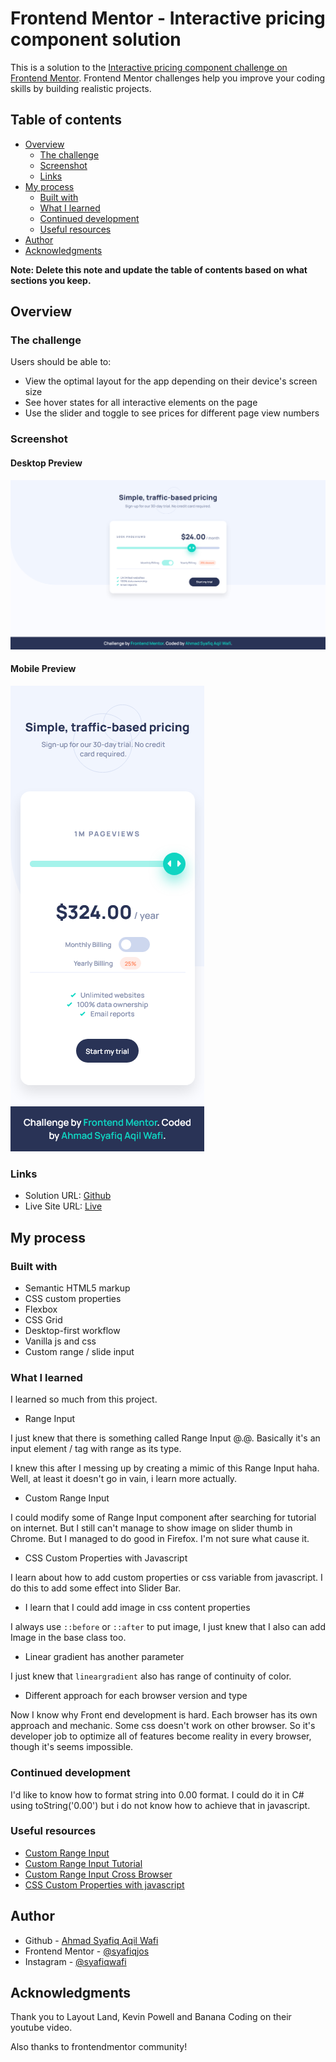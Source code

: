 # Frontend Mentor - Interactive pricing component solution

This is a solution to the [Interactive pricing component challenge on Frontend Mentor](https://www.frontendmentor.io/challenges/interactive-pricing-component-t0m8PIyY8). Frontend Mentor challenges help you improve your coding skills by building realistic projects. 

## Table of contents

- [Overview](#overview)
  - [The challenge](#the-challenge)
  - [Screenshot](#screenshot)
  - [Links](#links)
- [My process](#my-process)
  - [Built with](#built-with)
  - [What I learned](#what-i-learned)
  - [Continued development](#continued-development)
  - [Useful resources](#useful-resources)
- [Author](#author)
- [Acknowledgments](#acknowledgments)

**Note: Delete this note and update the table of contents based on what sections you keep.**

## Overview

### The challenge

Users should be able to:

- View the optimal layout for the app depending on their device's screen size
- See hover states for all interactive elements on the page
- Use the slider and toggle to see prices for different page view numbers

### Screenshot

#### Desktop Preview

![](./summary/desktop-preview.png)

#### Mobile Preview

![](./summary/mobile-preview.png)

### Links

- Solution URL: [Github](https://github.com/syafiqjos/frontendmentor.io-solution/tree/main/Junior/Interactive%20Pricing%20Component)
- Live Site URL: [Live](https://syafiqjos.github.io/frontendmentor.io-solution/Junior/Interactive%20Pricing%20Component/index.html)

## My process

### Built with

- Semantic HTML5 markup
- CSS custom properties
- Flexbox
- CSS Grid
- Desktop-first workflow
- Vanilla js and css
- Custom range / slide input

### What I learned

I learned so much from this project.

- Range Input

I just knew that there is something called Range Input @.@. Basically it's an input element / tag with range as its type.

I knew this after I messing up by creating a mimic of this Range Input haha. Well, at least it doesn't go in vain, i learn more actually.

- Custom Range Input

I could modify some of Range Input component after searching for tutorial on internet. But I still can't manage to show image on slider thumb in Chrome. But I managed to do good in Firefox. I'm not sure what cause it.

- CSS Custom Properties with Javascript

I learn about how to add custom properties or css variable from javascript. I do this to add some effect into Slider Bar.

- I learn that I could add image in css content properties

I always use `::before` or `::after` to put image, I just knew that I also can add Image in the base class too.

- Linear gradient has another parameter

I just knew that `lineargradient` also has range of continuity of color.

- Different approach for each browser version and type

Now I know why Front end development is hard. Each browser has its own approach and mechanic. Some css doesn't work on other browser. So it's developer job to optimize all of features become reality in every browser, though it's seems impossible.

### Continued development

I'd like to know how to format string into 0.00 format. I could do it in C# using toString('0.00') but i do not know how to achieve that in javascript.

### Useful resources

- [Custom Range Input](https://developer.mozilla.org/en-US/docs/Web/CSS/::-moz-range-thumb)
- [Custom Range Input Tutorial](https://www.youtube.com/watch?v=BrpiNUf2XCk)
- [Custom Range Input Cross Browser](https://css-tricks.com/styling-cross-browser-compatible-range-inputs-css/)
- [CSS Custom Properties with javascript](https://css-tricks.com/updating-a-css-variable-with-javascript/)

## Author

- Github - [Ahmad Syafiq Aqil Wafi](https://www.github.com/syafiqjos)
- Frontend Mentor - [@syafiqjos](https://www.frontendmentor.io/profile/syafiqjos)
- Instagram - [@syafiqwafi](https://www.instagram.com/syafiqwafi)

## Acknowledgments

Thank you to Layout Land, Kevin Powell and Banana Coding on their youtube video.

Also thanks to frontendmentor community!
